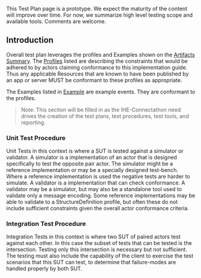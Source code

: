 <div markdown="1" class="stu-note">

This Test Plan page is a prototype. We expect the maturity of the content will improve over time. For now, we summarize high level testing scope and available tools. Comments are welcome.
</div>

## Introduction

Overall test plan leverages the profiles and Examples shown on the [Artifacts Summary](artifacts.html). The [Profiles](artifacts.html#structures-resource-profiles) listed are describing the constraints that would be adhered to by actors claiming conformance to this implementation guide. Thus any applicable Resources that are known to have been published by an app or server MUST be conformant to these profiles as appropriate.

The Examples listed in [Example](example.html) are example events. They are conformant to the profiles.

> Note: This section will be filled in as the IHE-Connectathon need drives the creation of the test plans, test procedures, test tools, and reporting.

### Unit Test Procedure

Unit Tests in this context is where a SUT is tested against a simulator or validator.  A simulator is a implementation of an actor that is designed specifically to test the opposite pair actor. The simulator might be a reference implementation or may be a specially designed test-bench. Where a reference implementation is used the negative tests are harder to simulate. A validator is a implementation that can check conformance. A validator may be a simulator, but may also be a standalone tool used to validate only a message encoding. Some reference implementations may be able to validate to a StructureDefinition profile, but often these do not include sufficient constraints given the overall actor conformance criteria. 

### Integration Test Procedure

Integration Tests in this context is where two SUT of paired actors test against each other. In this case the subset of tests that can be tested is the intersection. Testing only this intersection is necessary but not sufficient. The testing must also include the capability of the client to exercise the test scenarios that this SUT can test, to determine that failure-modes are handled properly by both SUT.


